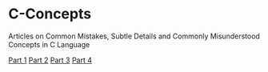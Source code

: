 # C-Concepts
Articles on Common Mistakes, Subtle Details and Commonly Misunderstood Concepts in C Language

[Part 1](https://github.com/winkeung/C-Concepts/blob/master/C_Concepts_Part1.md)
[Part 2](https://github.com/winkeung/C-Concepts/blob/master/C_Concepts_Part2.md)
[Part 3](https://github.com/winkeung/C-Concepts/blob/master/C_Concepts_Part3.md)
[Part 4](https://github.com/winkeung/C-Concepts/blob/master/C_Concepts_Part4.md)

